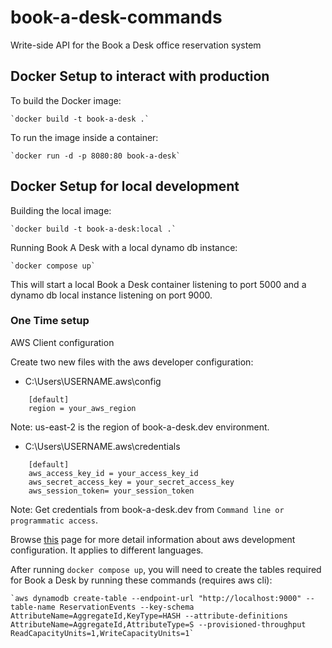 # book-a-desk-commands
Write-side API for the Book a Desk office reservation system

## Docker Setup to interact with production
To build the Docker image:

    `docker build -t book-a-desk .`
    
To run the image inside a container: 
    
    `docker run -d -p 8080:80 book-a-desk`

## Docker Setup for local development
Building the local image:

    `docker build -t book-a-desk:local .`

Running Book A Desk with a local dynamo db instance:

    `docker compose up`

This will start a local Book a Desk container listening to port 5000 and a dynamo db local instance listening on port 9000.

### One Time setup
AWS Client configuration

Create two new files with the aws developer configuration:
- C:\Users\USERNAME\.aws\config
```
    [default]
    region = your_aws_region
```
Note: us-east-2 is the region of book-a-desk.dev environment.

- C:\Users\USERNAME\.aws\credentials

```
    [default]
    aws_access_key_id = your_access_key_id
    aws_secret_access_key = your_secret_access_key
    aws_session_token= your_session_token
```
Note: Get credentials from book-a-desk.dev from `Command line or programmatic access`.

Browse [this](https://docs.aws.amazon.com/sdk-for-java/v1/developer-guide/setup-credentials.html) page for more detail information about aws development configuration. It applies to different languages.

After running `docker compose up`, you will need to create the tables required for Book a Desk by running these commands (requires aws cli):

    `aws dynamodb create-table --endpoint-url "http://localhost:9000" --table-name ReservationEvents --key-schema AttributeName=AggregateId,KeyType=HASH --attribute-definitions AttributeName=AggregateId,AttributeType=S --provisioned-throughput ReadCapacityUnits=1,WriteCapacityUnits=1`
